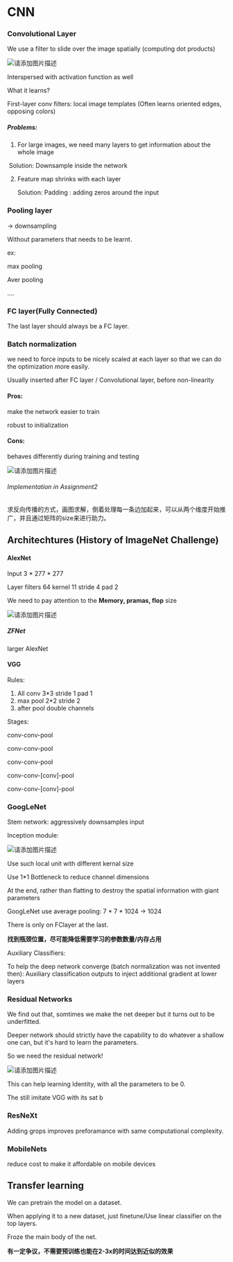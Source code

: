 # CNN



### Convolutional Layer

We use a filter to slide over the image spatially (computing dot products)

![请添加图片描述](https://img-blog.csdnimg.cn/direct/9a45e09c6f484a69bc6c333c693dfe05.png)

Interspersed with activation function as well



What it learns?

First-layer conv filters: local image templates (Often learns oriented edges, opposing colors)  



##### Problems:

1. For large images, we need many layers to get information about the whole image

​		Solution:  Downsample inside the network

2. Feature map shrinks with each layer

   Solution: Padding : adding zeros around the input



### Pooling layer

-> downsampling

Without parameters that needs to be learnt.

ex:

max pooling

Aver pooling

....





### FC layer(Fully Connected)

The last layer should always be a FC layer.



### Batch normalization

we need to force inputs to be nicely scaled at each layer so that we can do the optimization more easily.

Usually inserted after FC layer / Convolutional layer, before non-linearity



#### Pros:

make the network easier to train

robust to initialization

#### Cons:

behaves differently during training and testing 



![请添加图片描述](https://img-blog.csdnimg.cn/direct/ceb8ed0e015a4a2cb484c3c56b978e01.png)

###### Implementation in Assignment2

求反向传播的方式，画图求解，倒着处理每一条边加起来，可以从两个维度开始推广，并且通过矩阵的size来进行助力。





## Architechtures (History of ImageNet Challenge)



#### AlexNet

Input 3 * 277 * 277

Layer filters 64 kernel 11 stride 4 pad 2



We need to pay attention to the **Memory, pramas, flop** size

![请添加图片描述](https://img-blog.csdnimg.cn/direct/827f4114c57945a19b9263e033df21d0.png)

##### ZFNet

larger AlexNet



#### VGG

Rules:

1. All conv 3*3 stride 1 pad 1
2. max pool 2*2 stride 2
3. after pool double channels



Stages:

conv-conv-pool

conv-conv-pool

conv-conv-pool

conv-conv-[conv]-pool

conv-conv-[conv]-pool



### GoogLeNet 

Stem network: aggressively downsamples input 

Inception module:

![请添加图片描述](https://img-blog.csdnimg.cn/direct/c1b963d5035744e08b8cbee655f91dfe.png)

Use such local unit with different kernal size

Use 1*1 Bottleneck to reduce channel dimensions

 

At the end, rather than flatting to destroy the spatial information with giant parameters

GoogLeNet use average pooling: 7 * 7  * 1024 -> 1024

There is only on FClayer at the last.



**找到瓶颈位置，尽可能降低需要学习的参数数量/内存占用**



Auxiliary Classifiers:

To help the deep network converge (batch normalization was not invented then): Auxiliary classification outputs to inject additional gradient at lower layers  





### Residual Networks

We find out that, somtimes we make the net deeper but it turns out to be underfitted.

Deeper network should strictly have the capability to do whatever a shallow one can, but it's hard to learn the parameters.



So we need the residual network!



![请添加图片描述](https://img-blog.csdnimg.cn/direct/81195c63e3cb476d99dd386ec6973f10.png)

This can help learning Identity, with all the parameters to be 0.



The still imitate VGG with its sat b



### ResNeXt

Adding grops improves preforamance with same computational complexity.



### MobileNets

reduce cost to make it affordable on mobile devices



## Transfer learning

We can pretrain the model on a dataset.

When applying it to a new dataset, just finetune/Use linear classifier on the top layers.

Froze the main body of the net.



**有一定争议，不需要预训练也能在2-3x的时间达到近似的效果**

